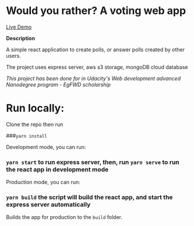 # Would you rather? A voting web app

[Live Demo](https://master.d26dbbk20dcjb5.amplifyapp.com/)

**Description**

A simple react application to create polls, or answer polls created by other users.

The project uses express server, aws s3 storage, mongoDB cloud database

*This project has been done for in Udacity's Web development advanced Nanodegree program - EgFWD scholarship*

# Run locally:

Clone the repo then run

###`yarn install`

Development mode, you can run:

### `yarn start` to run express server, then, run `yarn serve` to run the react app in development mode

Production mode, you can run:

### `yarn build` the script will build the react app, and start the express server automatically 

Builds the app for production to the `build` folder.
